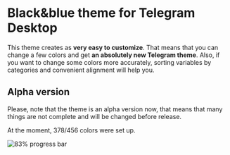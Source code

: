 # Black&blue theme for Telegram Desktop
This theme creates as <b>very easy to customize</b>. That means that you can change a few colors and get <b>an absolutely new Telegram theme</b>. Also, if you want to change some colors more accurately, sorting variables by categories and convenient alignment will help you.

## Alpha version
Please, note that the theme is an alpha version now, that means that many things are not complete and will be changed before release.

At the moment, 378/456 colors were set up.

![83% progress bar](https://progress-bar.dev/83/?title=378/456+colors&width=256&color=21262d)
